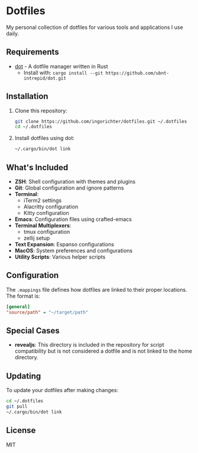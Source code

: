 # Dotfiles

My personal collection of dotfiles for various tools and applications I use daily.

## Requirements

- [dot](https://github.com/ubnt-intrepid/dot) - A dotfile manager written in Rust
  - Install with: `cargo install --git https://github.com/ubnt-intrepid/dot.git`

## Installation

1. Clone this repository:
   ```bash
   git clone https://github.com/ingorichter/dotfiles.git ~/.dotfiles
   cd ~/.dotfiles
   ```

2. Install dotfiles using dot:
   ```bash
   ~/.cargo/bin/dot link
   ```

## What's Included

- **ZSH**: Shell configuration with themes and plugins
- **Git**: Global configuration and ignore patterns
- **Terminal**: 
  - iTerm2 settings
  - Alacritty configuration
  - Kitty configuration
- **Emacs**: Configuration files using crafted-emacs
- **Terminal Multiplexers**:
  - tmux configuration
  - zellij setup
- **Text Expansion**: Espanso configurations
- **MacOS**: System preferences and configurations
- **Utility Scripts**: Various helper scripts

## Configuration

The `.mappings` file defines how dotfiles are linked to their proper locations. The format is:

```ini
[general]
"source/path" = "~/target/path"
```

## Special Cases

- **revealjs**: This directory is included in the repository for script compatibility but is not considered a dotfile and is not linked to the home directory.

## Updating

To update your dotfiles after making changes:

```bash
cd ~/.dotfiles
git pull
~/.cargo/bin/dot link
```

## License

MIT
